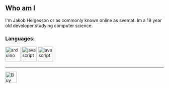 ## Who am I
I'm Jakob Helgesson or as commonly known online as svemat. Im a 19 year old developer studying computer science.

### Languages:

<a href="https://www.python.org/"> <img src="https://cdn.worldvectorlogo.com/logos/python-5.svg" alt="arduino" width="48" height="48"/></a>
<a href="https://www.javascript.com/"> <img src="https://cdn.worldvectorlogo.com/logos/logo-javascript.svg" alt="javascript" width="48" height="48"/></a>
<a href="https://www.typescriptlang.org/"> <img src="https://cdn.worldvectorlogo.com/logos/typescript.svg" alt="javascript" width="48" height="48"/></a>


<!---
svemat01/svemat01 is a ✨ special ✨ repository because its `README.md` (this file) appears on your GitHub profile.
You can click the Preview link to take a look at your changes.
--->

---

<a href='https://ko-fi.com/jakobhelgesson' target='_blank'><img height='36' style='border:0px;height:36px;' src='https://cdn.ko-fi.com/cdn/kofi3.png?v=3' border='0' alt='Buy Me a Coffee at ko-fi.com' /></a>
